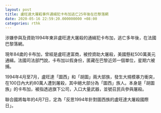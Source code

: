 ```yaml
---
layout: post
title: 盧旺達大屠殺事件通緝犯卡布加逃亡25年後在巴黎落網
date: 2020-05-16 22:59:20.000000000 +08:00
categories: rthk
---
```


涉嫌參與及資助1994年東非盧旺達大屠殺的通緝犯卡布加，逃亡多年後，在法國巴黎落網。

現年84歲的卡布加，曾經是盧旺達富商，被控資助大屠殺，美國懸紅500萬美元通緝。法國司法部門說，卡布加以假身份，匿藏在巴黎近郊一個單位，星期六被捕。

1994年4月至7月，盧旺達「圖西」和「胡圖」兩大部族，發生大規模暴力衝突，在100日內大約80萬人遭到屠殺，其中絕大部分為「圖西」族人。本身是「胡圖族」的卡布加，被指透過旗下公司，入口大量武器，並號召民兵參與屠殺。

聯合國將每年的4月7日，定為「反思1994年針對圖西族的盧旺達大屠殺國際日」。
